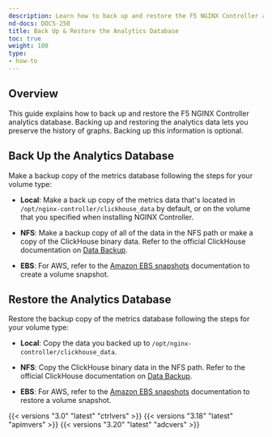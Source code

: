 ```yaml
---
description: Learn how to back up and restore the F5 NGINX Controller analytics database.
nd-docs: DOCS-250
title: Back Up & Restore the Analytics Database
toc: true
weight: 100
type:
- how-to
---
```


## Overview

This guide explains how to back up and restore the F5 NGINX Controller analytics database. Backing up and restoring the analytics data lets you preserve the history of graphs. Backing up this information is optional.

## Back Up the Analytics Database

Make a backup copy of the metrics database following the steps for your volume type:

- **Local**: Make a back up copy of the metrics data that's located in `/opt/nginx-controller/clickhouse_data` by default, or on the volume that you specified when installing NGINX Controller.

- **NFS**: Make a backup copy of all of the data in the NFS path or make a copy of the ClickHouse binary data. Refer to the official ClickHouse documentation on [Data Backup](https://clickhouse.tech/docs/en/operations/backup/).

- **EBS**: For AWS, refer to the [Amazon EBS snapshots](https://docs.aws.amazon.com/AWSEC2/latest/UserGuide/EBSSnapshots.html) documentation to create a volume snapshot.

## Restore the Analytics Database

Restore the backup copy of the metrics database following the steps for your volume type:

- **Local**: Copy the data you backed up to `/opt/nginx-controller/clickhouse_data`.

- **NFS**: Copy the ClickHouse binary data in the NFS path. Refer to the official ClickHouse documentation on [Data Backup](https://clickhouse.tech/docs/en/operations/backup/).

- **EBS**: For AWS, refer to the [Amazon EBS snapshots](https://docs.aws.amazon.com/AWSEC2/latest/UserGuide/EBSSnapshots.html) documentation to restore a volume snapshot.

{{< versions "3.0" "latest" "ctrlvers" >}}
{{< versions "3.18" "latest" "apimvers" >}}
{{< versions "3.20" "latest" "adcvers" >}}
